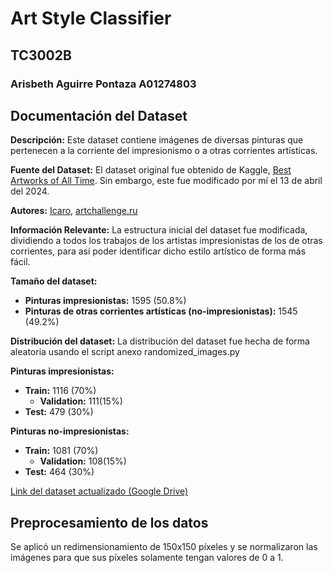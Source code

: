 # Art Style Classifier

## TC3002B

### Arisbeth Aguirre Pontaza A01274803

## Documentación del Dataset

**Descripción:** Este dataset contiene imágenes de diversas pinturas que pertenecen a la corriente del impresionismo o a otras corrientes artísticas.

**Fuente del Dataset:** El dataset original fue obtenido de Kaggle, [Best Artworks of All Time](https://www.kaggle.com/datasets/ikarus777/best-artworks-of-all-time/data). Sin embargo, este fue modificado por mí el 13 de abril del 2024.

**Autores:** [Icaro](https://www.kaggle.com/ikarus777), [artchallenge.ru](https://artchallenge.ru/?lang=en)

**Información Relevante:** La estructura inicial del dataset fue modificada, dividiendo a todos los trabajos de los artistas impresionistas de los de otras corrientes, para así poder identificar dicho estilo artístico de forma más fácil.

**Tamaño del dataset:**

- **Pinturas impresionistas:** 1595 (50.8%)
- **Pinturas de otras corrientes artísticas (no-impresionistas):** 1545 (49.2%)

**Distribución del dataset:**
La distribución del dataset fue hecha de forma aleatoria usando el script anexo randomized_images.py

**Pinturas impresionistas:**

- **Train:** 1116 (70%)
  - **Validation:** 111(15%)
- **Test:** 479 (30%)

**Pinturas no-impresionistas:**

- **Train:** 1081 (70%)
  - **Validation:** 108(15%)
- **Test:** 464 (30%)

[Link del dataset actualizado (Google Drive)](https://drive.google.com/drive/folders/13U8wAopsLEXEF5I0QQ_WmhCwxb_A8Uqy?usp=sharing)

## Preprocesamiento de los datos

Se aplicó un redimensionamiento de 150x150 píxeles y se normalizaron las imágenes para que sus píxeles solamente tengan valores de 0 a 1.
